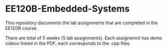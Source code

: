 # EE120B-Embedded-Systems
This repository documents the lab assignments that are completed in the EE120B course. 

There are total of 5 weeks (5 lab assignments). Each assignemnt has demo videos linked in the PDF, each corresponds to the .cpp files. 
